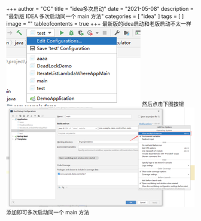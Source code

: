 +++
author = "CC"
title = "idea多次启动"
date = "2021-05-08"
description = "最新版 IDEA 多次启动同一个 main 方法"
categories = [
"idea"
]
tags = [
]
image = ""
tableofcontents = true
+++
最新版的idea启动和老版启动不太一样\
![step one](Step1.bmp)
然后点击下图按钮\
![step two](Step2.bmp)
添加即可多次启动同一个 main 方法